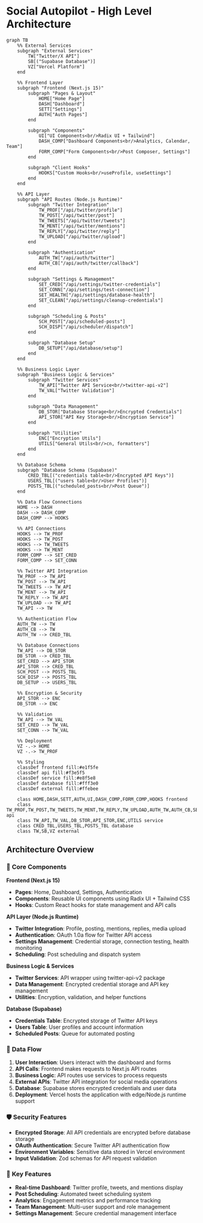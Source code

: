 # Social Autopilot - High Level Architecture

```mermaid
graph TB
    %% External Services
    subgraph "External Services"
        TW["Twitter/X API"]
        SB[("Supabase Database")]
        VZ["Vercel Platform"]
    end

    %% Frontend Layer
    subgraph "Frontend (Next.js 15)"
        subgraph "Pages & Layout"
            HOME["Home Page"]
            DASH["Dashboard"]
            SETT["Settings"]
            AUTH["Auth Pages"]
        end
        
        subgraph "Components"
            UI["UI Components<br/>Radix UI + Tailwind"]
            DASH_COMP["Dashboard Components<br/>Analytics, Calendar, Team"]
            FORM_COMP["Form Components<br/>Post Composer, Settings"]
        end
        
        subgraph "Client Hooks"
            HOOKS["Custom Hooks<br/>useProfile, useSettings"]
        end
    end

    %% API Layer
    subgraph "API Routes (Node.js Runtime)"
        subgraph "Twitter Integration"
            TW_PROF["/api/twitter/profile"]
            TW_POST["/api/twitter/post"]
            TW_TWEETS["/api/twitter/tweets"]
            TW_MENT["/api/twitter/mentions"]
            TW_REPLY["/api/twitter/reply"]
            TW_UPLOAD["/api/twitter/upload"]
        end
        
        subgraph "Authentication"
            AUTH_TW["/api/auth/twitter"]
            AUTH_CB["/api/auth/twitter/callback"]
        end
        
        subgraph "Settings & Management"
            SET_CRED["/api/settings/twitter-credentials"]
            SET_CONN["/api/settings/test-connection"]
            SET_HEALTH["/api/settings/database-health"]
            SET_CLEAN["/api/settings/cleanup-credentials"]
        end
        
        subgraph "Scheduling & Posts"
            SCH_POST["/api/scheduled-posts"]
            SCH_DISP["/api/scheduler/dispatch"]
        end
        
        subgraph "Database Setup"
            DB_SETUP["/api/database/setup"]
        end
    end

    %% Business Logic Layer
    subgraph "Business Logic & Services"
        subgraph "Twitter Services"
            TW_API["Twitter API Service<br/>twitter-api-v2"]
            TW_VAL["Twitter Validation"]
        end
        
        subgraph "Data Management"
            DB_STOR["Database Storage<br/>Encrypted Credentials"]
            API_STOR["API Key Storage<br/>Encryption Service"]
        end
        
        subgraph "Utilities"
            ENC["Encryption Utils"]
            UTILS["General Utils<br/>cn, formatters"]
        end
    end

    %% Database Schema
    subgraph "Database Schema (Supabase)"
        CRED_TBL[("credentials table<br/>Encrypted API Keys")]
        USERS_TBL[("users table<br/>User Profiles")]
        POSTS_TBL[("scheduled_posts<br/>Post Queue")]
    end

    %% Data Flow Connections
    HOME --> DASH
    DASH --> DASH_COMP
    DASH_COMP --> HOOKS
    
    %% API Connections
    HOOKS --> TW_PROF
    HOOKS --> TW_POST
    HOOKS --> TW_TWEETS
    HOOKS --> TW_MENT
    FORM_COMP --> SET_CRED
    FORM_COMP --> SET_CONN
    
    %% Twitter API Integration
    TW_PROF --> TW_API
    TW_POST --> TW_API
    TW_TWEETS --> TW_API
    TW_MENT --> TW_API
    TW_REPLY --> TW_API
    TW_UPLOAD --> TW_API
    TW_API --> TW
    
    %% Authentication Flow
    AUTH_TW --> TW
    AUTH_CB --> TW
    AUTH_TW --> CRED_TBL
    
    %% Database Connections
    TW_API --> DB_STOR
    DB_STOR --> CRED_TBL
    SET_CRED --> API_STOR
    API_STOR --> CRED_TBL
    SCH_POST --> POSTS_TBL
    SCH_DISP --> POSTS_TBL
    DB_SETUP --> USERS_TBL
    
    %% Encryption & Security
    API_STOR --> ENC
    DB_STOR --> ENC
    
    %% Validation
    TW_API --> TW_VAL
    SET_CRED --> TW_VAL
    SET_CONN --> TW_VAL
    
    %% Deployment
    VZ -.-> HOME
    VZ -.-> TW_PROF
    
    %% Styling
    classDef frontend fill:#e1f5fe
    classDef api fill:#f3e5f5
    classDef service fill:#e8f5e8
    classDef database fill:#fff3e0
    classDef external fill:#ffebee
    
    class HOME,DASH,SETT,AUTH,UI,DASH_COMP,FORM_COMP,HOOKS frontend
    class TW_PROF,TW_POST,TW_TWEETS,TW_MENT,TW_REPLY,TW_UPLOAD,AUTH_TW,AUTH_CB,SET_CRED,SET_CONN,SET_HEALTH,SET_CLEAN,SCH_POST,SCH_DISP,DB_SETUP api
    class TW_API,TW_VAL,DB_STOR,API_STOR,ENC,UTILS service
    class CRED_TBL,USERS_TBL,POSTS_TBL database
    class TW,SB,VZ external
```

## Architecture Overview

### 🎯 **Core Components**

**Frontend (Next.js 15)**
- **Pages**: Home, Dashboard, Settings, Authentication
- **Components**: Reusable UI components using Radix UI + Tailwind CSS
- **Hooks**: Custom React hooks for state management and API calls

**API Layer (Node.js Runtime)**
- **Twitter Integration**: Profile, posting, mentions, replies, media upload
- **Authentication**: OAuth 1.0a flow for Twitter API access
- **Settings Management**: Credential storage, connection testing, health monitoring
- **Scheduling**: Post scheduling and dispatch system

**Business Logic & Services**
- **Twitter Services**: API wrapper using twitter-api-v2 package
- **Data Management**: Encrypted credential storage and API key management
- **Utilities**: Encryption, validation, and helper functions

**Database (Supabase)**
- **Credentials Table**: Encrypted storage of Twitter API keys
- **Users Table**: User profiles and account information
- **Scheduled Posts**: Queue for automated posting

### 🔄 **Data Flow**

1. **User Interaction**: Users interact with the dashboard and forms
2. **API Calls**: Frontend makes requests to Next.js API routes
3. **Business Logic**: API routes use services to process requests
4. **External APIs**: Twitter API integration for social media operations
5. **Database**: Supabase stores encrypted credentials and user data
6. **Deployment**: Vercel hosts the application with edge/Node.js runtime support

### 🛡️ **Security Features**

- **Encrypted Storage**: All API credentials are encrypted before database storage
- **OAuth Authentication**: Secure Twitter API authentication flow
- **Environment Variables**: Sensitive data stored in Vercel environment
- **Input Validation**: Zod schemas for API request validation

### 🚀 **Key Features**

- **Real-time Dashboard**: Twitter profile, tweets, and mentions display
- **Post Scheduling**: Automated tweet scheduling system
- **Analytics**: Engagement metrics and performance tracking
- **Team Management**: Multi-user support and role management
- **Settings Management**: Secure credential management interface
